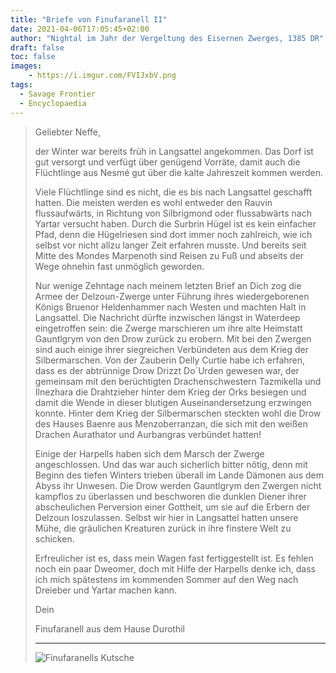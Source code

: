 ```yaml
---
title: "Briefe von Finufaranell II"
date: 2021-04-06T17:05:45+02:00
author: "Nightal im Jahr der Vergeltung des Eisernen Zwerges, 1385 DR"
draft: false
toc: false
images:
    - https://i.imgur.com/FVIJxbV.png
tags: 
  - Savage Frontier
  - Encyclopaedia
---
```


>Geliebter Neffe,
>
>der Winter war bereits früh in Langsattel angekommen. Das Dorf ist gut versorgt und verfügt über genügend Vorräte, damit auch die Flüchtlinge aus Nesmé gut über die kalte Jahreszeit kommen werden.
>
>Viele Flüchtlinge sind es nicht, die es bis nach Langsattel geschafft hatten. Die meisten werden es wohl entweder den Rauvin flussaufwärts, in Richtung von Silbrigmond oder flussabwärts nach Yartar versucht haben. Durch die Surbrin Hügel ist es kein einfacher Pfad, denn die Hügelriesen sind dort immer noch zahlreich, wie ich selbst vor nicht allzu langer Zeit erfahren musste. Und bereits seit Mitte des Mondes Marpenoth sind Reisen zu Fuß und abseits der Wege ohnehin fast unmöglich geworden. 
>
>Nur wenige Zehntage nach meinem letzten Brief an Dich zog die Armee der Delzoun-Zwerge unter Führung ihres wiedergeborenen Königs Bruenor Heldenhammer nach Westen und machten Halt in Langsattel. Die Nachricht dürfte inzwischen längst in Waterdeep eingetroffen sein: die Zwerge marschieren um ihre alte Heimstatt Gauntlgrym von den Drow zurück zu erobern. Mit bei den Zwergen sind auch einige ihrer siegreichen Verbündeten aus dem Krieg der Silbermarschen. Von der Zauberin Delly Curtie habe ich erfahren, dass es der abtrünnige Drow Drizzt Do´Urden gewesen war, der gemeinsam mit den berüchtigten Drachenschwestern Tazmikella und Ilnezhara die Drahtzieher hinter dem Krieg der Orks besiegen und damit die Wende in dieser blutigen Auseinandersetzung erzwingen konnte. Hinter dem Krieg der Silbermarschen steckten wohl die Drow des Hauses Baenre aus Menzoberranzan, die sich mit den weißen Drachen Aurathator und Aurbangras verbündet hatten! 
>
>Einige der Harpells haben sich dem Marsch der Zwerge angeschlossen. Und das war auch sicherlich bitter nötig, denn mit Beginn des tiefen Winters trieben überall im Lande Dämonen aus dem Abyss ihr Unwesen. Die Drow werden Gauntlgrym den Zwergen nicht kampflos zu überlassen und beschworen die dunklen Diener ihrer abscheulichen Perversion einer Gottheit, um sie auf die Erbern der Delzoun loszulassen. Selbst wir hier in Langsattel hatten unsere Mühe, die gräulichen Kreaturen zurück in ihre finstere Welt zu schicken.
>
>Erfreulicher ist es, dass mein Wagen fast fertiggestellt ist. Es fehlen noch ein paar Dweomer, doch mit Hilfe der Harpells denke ich, dass ich mich spätestens im kommenden Sommer auf den Weg nach Dreieber und Yartar machen kann.
>
>
>Dein
>
>Finufaranell aus dem Hause Durothil
>___
>![Finufaranells Kutsche](https://i.imgur.com/XctwE68.png)
  